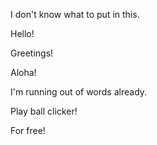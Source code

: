 I don't know what to put in this. 

Hello!

Greetings!

Aloha!

I'm running out of words already.

Play ball clicker!

For free!
